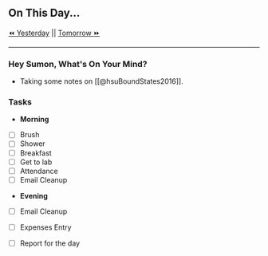 ## On This Day...

[⏪ Yesterday](2022-04-12) || [Tomorrow ⏩](2022-04-14)

---

### Hey Sumon, What's On Your Mind?

- Taking some notes on [[@hsuBoundStates2016]].

### Tasks

- **Morning**
- [ ] Brush
- [ ] Shower
- [ ] Breakfast
- [ ] Get to lab
- [ ] Attendance
- [ ] Email Cleanup

- **Evening**
- [ ] Email Cleanup
- [ ] Expenses Entry
- [ ] Report for the day


